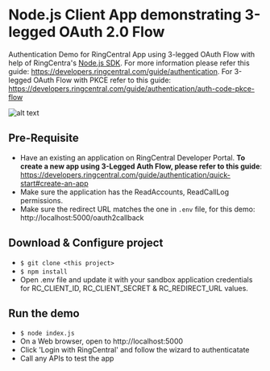 # Node.js Client App demonstrating 3-legged OAuth 2.0 Flow

Authentication Demo for RingCentral App using 3-legged OAuth Flow with help of RingCentra's [Node.js SDK](https://www.npmjs.com/package/@ringcentral/sdk). For more information please refer this guide: https://developers.ringcentral.com/guide/authentication. For 3-legged OAuth Flow with PKCE refer to this guide: https://developers.ringcentral.com/guide/authentication/auth-code-pkce-flow

![alt text](https://netstorage.ringcentral.com/dpw/guide/images/oauth-auth-token-flow.png?v=2022-03-04![image](https://user-images.githubusercontent.com/395039/160492497-d0058fa4-59d9-49ac-8f9e-4e8a4e1aa1b7.png))


## Pre-Requisite

- Have an existing an application on RingCentral Developer Portal. **To create a new app using 3-Legged Auth Flow, please refer to this guide**: https://developers.ringcentral.com/guide/authentication/quick-start#create-an-app
- Make sure the application has the ReadAccounts, ReadCallLog permissions.
- Make sure the redirect URL matches the one  in `.env` file, for this demo: http://localhost:5000/oauth2callback

## Download & Configure project 

- ```$ git clone <this project> ```
- ```$ npm install```
- Open .env file and update it with your sandbox application credentials for RC_CLIENT_ID, RC_CLIENT_SECRET & RC_REDIRECT_URL values.


## Run the demo

- ```$ node index.js```
- On a Web browser, open to http://localhost:5000 
- Click 'Login with RingCentral' and follow the wizard to authenticatate
- Call any APIs to test the app


